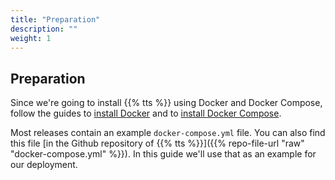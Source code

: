 ```yaml
---
title: "Preparation"
description: ""
weight: 1
---
```


## Preparation

Since we're going to install {{% tts %}} using Docker and Docker Compose, follow the guides to [install Docker](https://docs.docker.com/install/#supported-platforms) and to [install Docker Compose](https://docs.docker.com/compose/install/#install-compose).

Most releases contain an example `docker-compose.yml` file. You can also find this file [in the Github repository of {{% tts %}}]({{% repo-file-url "raw" "docker-compose.yml" %}}). In this guide we'll use that as an example for our deployment.
